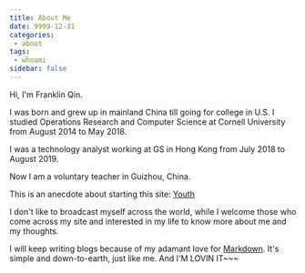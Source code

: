 ```yaml
---
title: About Me
date: 9999-12-31
categories:
 - about
tags:
 - whoami
sidebar: false
---
```


Hi, I'm Franklin Qin.

<!-- more -->

I was born and grew up in mainland China till going for college in U.S. I studied Operations Research and Computer Science at Cornell University from August 2014 to May 2018.

I was a technology analyst working at GS in Hong Kong from July 2018 to August 2019.

Now I am a voluntary teacher in Guizhou, China.

This is an anecdote about starting this site: [Youth](youth)

I don't like to broadcast myself across the world, while I welcome those who come across my site and interested in my life to know more about me and my thoughts.

I will keep writing blogs because of my adamant love for [Markdown](https://daringfireball.net/projects/markdown/syntax). It's simple and down-to-earth, just like me. And I'M LOVIN IT~~~
